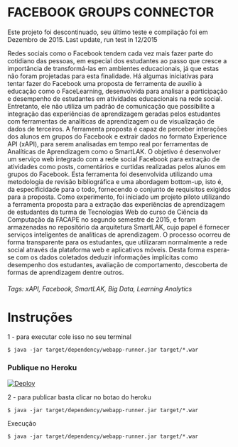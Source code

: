 # FACEBOOK GROUPS CONNECTOR

Este projeto foi descontinuado, seu último teste e compilação foi em Dezembro de 2015.
Last update, run test in 12/2015

Redes  sociais  como  o  Facebook tendem  cada  vez  mais  fazer  parte  do  cotidiano  das  pessoas, em especial dos estudantes ao passo que cresce a importância de transformá-las em ambientes educacionais,  já  que  estas  não  foram  projetadas  para  esta  finalidade.  Há  algumas  iniciativas para  tentar fazer  do  Facebook  uma  proposta  de  ferramenta  de  auxílio  à  educação  como  o FaceLearning,  desenvolvida  para  analisar  a  participação  e  desempenho  de  estudantes  em atividades educacionais na rede social. Entretanto, ele não utiliza um padrão de comunicação que  possibilite  a  integração  das  experiências  de  aprendizagem  geradas  pelos  estudantes  com ferramentas  de  analíticas  de  aprendizagem  ou  de  visualização  de  dados  de  terceiros.  A ferramenta  proposta  é  capaz  de  perceber  interações  dos  alunos  em grupos  do  Facebook  e extrair  dados  no  formato  Experience  API  (xAPI),  para  serem  analisadas  em  tempo  real  por ferramentas de Analíticas de Aprendizagem como o SmartLAK. O objetivo é desenvolver um serviço  web  integrado  com  a  rede  social  Facebook  para  extração  de  atividades como  posts, comentários  e  curtidas  realizadas  pelos  alunos  em  grupos  do  Facebook.  Esta  ferramenta  foi desenvolvida utilizando uma metodologia de revisão bibliográfica e uma abordagem bottom-up, isto é, da especificidade para o todo, fornecendo o conjunto de requisitos exigidos para a proposta. Como experimento, foi iniciado um projeto piloto utilizando a ferramenta proposta para  a  extração  das  experiências  de  aprendizagem  de  estudantes  da  turma de  Tecnologias Web do curso de Ciência da Computação da FACAPE no segundo semestre de 2015, e foram armazenadas   no repositório   da   arquitetura   SmartLAK,   cujo   papel   é   fornecer   serviços inteligentes de analíticas de aprendizagem. O processo ocorreu de forma transparente para os estudantes, que utilizaram normalmente a rede social através da plataforma web e aplicativos móveis. 
Desta forma espera-se com os dados coletados deduzir informações implícitas como desempenho   dos   estudantes,   avaliação   de   comportamento,   descoberta   de   formas   de aprendizagem dentre outros.

###### Tags: xAPI, Facebook, SmartLAK, Big Data, Learning Analytics


# Instruções

1 - para executar cole isso no seu terminal
```shell
$ java -jar target/dependency/webapp-runner.jar target/*.war
```
### Publique no Heroku
[![Deploy](https://www.herokucdn.com/deploy/button.png)](https://heroku.com/deploy)

2 - para publicar basta clicar no botao do heroku
```shell
$ java -jar target/dependency/webapp-runner.jar target/*.war
```
Execução
```shel 
$ java -jar target/dependency/webapp-runner.jar target/*.war
```
